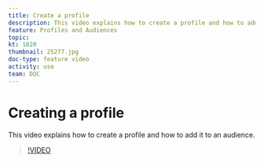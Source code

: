 ```yaml
---
title: Create a profile 
description: This video explains how to create a profile and how to add it to an audience in Adobe Campaign Standard (ACS)
feature: Profiles and Audiences
topic: 
kt: 1820
thumbnail: 25277.jpg
doc-type: feature video
activity: use
team: DOC
---
```


# Creating a profile 

This video explains how to create a profile and how to add it to an audience.

>[!VIDEO](https://video.tv.adobe.com/v/25277/?quality=12)
